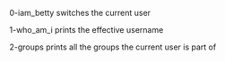 0-iam_betty
switches the current user

1-who_am_i
prints the effective username

2-groups
prints all the groups the current user is part of
